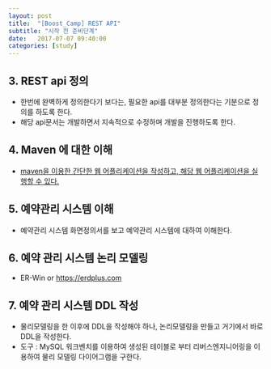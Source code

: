```yaml
---
layout: post
title:  "[Boost_Camp] REST API"
subtitle: "시작 전 준비단계"
date:   2017-07-07 09:40:00
categories: [study]
---
```


## 3. REST api 정의

 - 한번에 완벽하게 정의한다기 보다는, 필요한 api를 대부분 정의한다는 기분으로 정의를 하도록 한다.
 - 해당 api문서는 개발하면서 지속적으로 수정하며 개발을 진행하도록 한다.

## 4. Maven 에 대한 이해

- [maven을 이용한 간단한 웹 어플리케이션을 작성하고, 해당 웹 어플리케이션을 실행할 수 있다.](/study/maven.md)

## 5. 예약관리 시스템 이해

- 예약관리 시스템 화면정의서를 보고 예약관리 시스템에 대하여 이해한다.

## 6. 예약 관리 시스템 논리 모델링

- ER-Win or https://erdplus.com

## 7. 예약 관리 시스템 DDL 작성

- 물리모델링을 한 이후에 DDL을 작성해야 하나, 논리모델링을 만들고 거기에서 바로 DDL을 작성한다.
- 도구 : MySQL 워크벤치를 이용하여 생성된 테이블로 부터 리버스엔지니어링을 이용하여 물리 모델링 다이어그램을 구한다.

